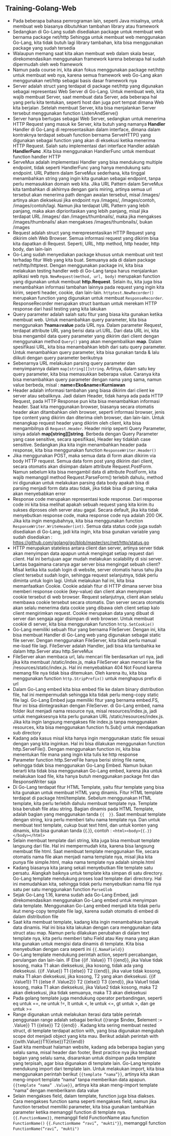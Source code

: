 ## Training-Golang-Web

- Pada beberapa bahasa pemrograman lain, seperti Java misalnya, untuk membuat web biasanya dibutuhkan tambahan library atau framework
- Sedangkan di Go-Lang sudah disediakan package untuk membuat web bernama package net/http
Sehingga untuk membuat web menggunakan Go-Lang, kita tidak butuh lagi library tambahan, kita bisa menggunakan package yang sudah tersedia
- Walaupun memang saat kita akan membuat web dalam skala besar, direkomendasikan menggunakan framework karena beberapa hal sudah dipermudah oleh web framework
- Namun pada course ini, kita akan fokus menggunakan package net/http untuk membuat web nya, karena semua framework web Go-Lang akan menggunakan net/http sebagai basis dasar framework nya
- Server adalah struct yang terdapat di package net/http yang digunakan sebagai representasi Web Server di Go-Lang. Untuk membuat web, kita wajib membuat Server, saat membuat data Server, ada beberapa hal yang perlu kita tentukan, seperti host dan juga port tempat dimana Web kita berjalan .Setelah membuat Server, kita bisa menjalankan Server tersebut menggunakan function ListenAndServe()
- Server hanya bertugas sebagai Web Server, sedangkan untuk menerima HTTP Request yang masuk ke Server, kita butuh yang namanya **Handler** Handler di Go-Lang di representasikan dalam interface, dimana dalam kontraknya terdapat sebuah function bernama ServeHTTP() yang digunakan sebagai function yang akan di eksekusi ketika menerima HTTP Request. Salah satu implementasi dari interface Handler adalah **HandlerFunc** .Kita bisa menggunakan HandlerFunc untuk membuat function handler HTTP
- ServeMux adalah implementasi Handler yang bisa mendukung multiple endpoint, tidak seperti HandlerFunc yang hanya mendukung satu endpoint. URL Pattern dalam ServeMux sederhana, kita tinggal menambahkan string yang ingin kita gunakan sebagai  endpoint, tanpa perlu memasukkan domain web kita. Jika URL Pattern dalam ServeMux kita tambahkan di akhirnya dengan garis miring, artinya semua url tersebut akan menerima path dengan awalan tersebut, misal /images/ artinya akan dieksekusi jika endpoint nya /images/, /images/contoh, /images/contoh/lagi. Namun jika terdapat URL Pattern yang lebih panjang, maka akan diprioritaskan yang lebih panjang, misal jika terdapat URL /images/ dan /images/thumbnails/, maka jika mengakses /images/thumbnails/ akan mengakses /images/thumbnails/, bukan /images
- Request adalah struct yang merepresentasikan HTTP Request yang dikirim oleh Web Browser. Semua informasi request yang dikirim bisa kita dapatkan di Request. Seperti, URL, http method, http header, http body, dan lain-lain
- Go-Lang sudah menyediakan package khusus untuk membuat unit test terhadap fitur Web yang kita buat. Semuanya ada di dalam package net/http/httptest. Dengan menggunakan package ini, kita bisa melakukan testing handler web di Go-Lang tanpa harus menjalankan aplikasi web nya. `NewRequest(method, url, body)` merupakan function yang digunakan untuk membuat **http.Request**. Selain itu, kita juga bisa menambahkan informasi tambahan lainnya pada request yang ingin kita kirim, seperti header, cookie, dan lain-lain. `httptest.NewRecorder()` merupakan function yang digunakan untuk membuat `ResponseRecorder`. ResponseRecorder merupakan struct bantuan untuk merekam HTTP response dari hasil testing yang kita lakukan
- Query parameter adalah salah satu fitur yang biasa kita gunakan ketika membuat web. Untuk menambahkan query parameter, kita bisa menggunakan **?nama=value** pada URL nya. Dalam parameter Request, terdapat attribute URL yang berisi data url.URL. Dari data URL ini, kita bisa mengambil data query parameter yang dikirim dari client dengan menggunakan method `Query()` yang akan mengembalikan **map**. Dalam spesifikasi URL, kita bisa menambahkan lebih dari satu query parameter. Untuk menambahkan query parameter, kita bisa gunakan tanda & lalu diikuti dengan query parameter berikutnya
- Sebenarnya URL melakukan parsing query parameter dan menyimpannya dalam `map[string][]string`. Artinya, dalam satu key query parameter, kita bisa memasukkan beberapa value. Caranya kita bisa menambahkan query parameter dengan nama yang sama, namun value berbeda, misal : **name=Eko&name=Kurniawan**
- Header adalah informasi tambahan yang biasa dikirim dari client ke server atau sebaliknya. Jadi dalam Header, tidak hanya ada pada HTTP Request, pada HTTP Response pun kita bisa menambahkan informasi header. Saat kita menggunakan browser, biasanya secara otomatis header akan ditambahkan oleh browser, seperti informasi browser, jenis tipe content yang dikirim dan diterima oleh browser, dan lain-lain. Untuk menangkap request header yang dikirim oleh client, kita bisa mengambilnya di `Request.Header`. Header mirip seperti Query Parameter, isinya adalah **map[string][]string**. Berbeda dengan Query Parameter yang case sensitive, secara spesifikasi, Header key tidaklah case sensitive. Sedangkan jika kita ingin menambahkan header pada response, kita bisa menggunakan function `ResponseWriter.Header()`
- Jika menggunakan POST, maka semua data di form akan dikirim via body HTTP request. Semua data form post yang dikirim dari client, secara otomatis akan disimpan dalam attribute Request.PostForm. Namun sebelum kita bisa mengambil data di attribute PostForm, kita wajib memanggil method Request.ParseForm() terlebih dahulu, method ini digunakan untuk melakukan parsing data body apakah bisa di parsing menjadi form data atau tidak, jika tidak bisa di parsing, maka akan menyebabkan error
- Response code merupakan representasi kode response. Dari response code ini kita bisa melihat apakah sebuah request yang kita kirim itu sukses diproses oleh server atau gagal. Secara default, jika kita tidak menyebutkan response code, maka response code nya adalah 200 OK. Jika kita ingin mengubahnya, kita bisa menggunakan function `ResponseWriter.WriteHeader(int)`. Semua data status code juga sudah disediakan di Go-Lang, jadi kita ingin, kita bisa gunakan variable yang sudah disediakan : https://github.com/golang/go/blob/master/src/net/http/status.go
- HTTP merupakan stateless antara client dan server, artinya server tidak akan menyimpan data apapun untuk mengingat setiap request dari client. Hal ini bertujuan agar mudah melakukan scalability di sisi server. Lantas bagaimana caranya agar server bisa mengingat sebuah client? Misal ketika kita sudah login di website, server otomatis harus tahu jika client tersebut sudah login, sehingga request selanjutnya, tidak perlu diminta untuk login lagi. Untuk melakukan hal ini, kita bisa memanfaatkan Cookie. Cookie adalah fitur di HTTP dimana server bisa memberi response cookie (key-value) dan client akan menyimpan cookie tersebut di web browser. Request selanjutnya, client akan selalu membawa cookie tersebut secara otomatis. Dan server secara otomatis akan selalu menerima data cookie yang dibawa oleh client setiap kalo client mengirimkan request. Cookie merupakan data yang dibuat di server dan sengaja agar disimpan di web browser. Untuk membuat cookie di server, kita bisa menggunakan function `http.SetCookie()`
- Go-Lang memiliki sebuah fitur yang bernama FileServer. Dengan ini, kita bisa membuat Handler di Go-Lang web yang digunakan sebagai static file server. Dengan menggunakan FileServer, kita tidak perlu manual me-load file lagi. FileServer adalah Handler, jadi bisa kita tambahka ke dalam http.Server atau http.ServeMux
- FileServer akan membaca url, lalu mencari file berdasarkan url nya, jadi jika kita membuat /static/index.js, maka FileServer akan mencari ke file /resources/static/index.js. Hal ini menyebabkan 404 Not Found karena memang file nya tidak bisa ditemukan. Oleh karena itu, kita bisa menggunakan function `http.StripPrefix()` untuk menghapus prefix di url
- Dalam Go-Lang embed kita bisa embed file ke dalam binary distribution file, hal ini mempermudah sehingga kita tidak perlu meng-copy static file lagi. Go-Lang Embed juga memiliki fitur yang bernama embed.FS, fitur ini bisa diintegrasikan dengan FileServer. di Go-Lang embed, nama folder ikut menjadi nama resource nya, misal resources/index.js, jadi untuk mengaksesnya kita perlu gunakan URL /static/resources/index.js. Jika kita ingin langsung mengakses file index.js tanpa menggunakan resources, kita bisa menggunakan function fs.Sub() untuk mendapatkan sub directory
- Kadang ada kasus misal kita hanya ingin menggunakan static file sesuai dengan yang kita inginkan. Hal ini bisa dilakukan menggunakan function http.ServeFile(). Dengan menggunakan function ini, kita bisa menentukan file mana yang ingin kita tulis ke http response
- Parameter function http.ServeFile hanya berisi string file name, sehingga tidak bisa menggunakan Go-Lang Embed. Namun bukan berarti kita tidak bisa menggunakan Go-Lang embed, karena jika untuk melakukan load file, kita hanya butuh menggunakan package fmt dan ResponseWriter saja
- Di Go-Lang terdapat fitur HTML Template, yaitu fitur template yang bisa kita gunakan untuk membuat HTML yang dinamis. Fitur HTML template terdapat di package html/template. Sebelum menggunakan HTML template, kita perlu terlebih dahulu membuat template nya. Template bisa berubah file atau string. Bagian dinamis pada HTML Template, adalah bagian yang menggunakan tanda `{{  }}`. Saat membuat template dengan string, kira perlu memberi tahu nama template nya. Dan untuk membuat text template, cukup buat text html, dan untuk konten yang dinamis, kita bisa gunakan tanda {{.}}, contoh : `<html><body>{{.}}</body></html>`
- Selain membuat template dari string, kita juga bisa membuat template langsung dari file. Hal ini mempermudah kita, karena bisa langsung membuat file html. Saat membuat template menggunakan file, secara otomatis nama file akan menjadi nama template nya, misal jika kita punya file simple.html, maka nama template nya adalah simple.html
- Kadang biasanya kita jarang sekali menyebutkan file template satu persatu. Alangkah baiknya untuk template kita simpan di satu directory. Go-Lang template mendukung proses load template dari directory. Hal ini memudahkan kita, sehingga tidak perlu menyebutkan nama file nya satu per satu menggunakan function `ParseGlob`
- Sejak Go-Lang 1.16, karena sudah ada Go-Lang Embed, jadi direkomendasikan menggunakan Go-Lang embed untuk menyimpan data template. Menggunakan Go-Lang embed menjadi kita tidak perlu ikut meng-copy template file lagi, karena sudah otomatis di embed di dalam distribution file
- Saat kita membuat template, kadang kita ingin menambahkan banyak data dinamis. Hal ini bisa kita lakukan dengan cara menggunakan data struct atau map. Namun perlu dilakukan perubahan di dalam text template nya, kita perlu memberi tahu Field atau Key mana yang akan kita gunakan untuk mengisi data dinamis di template. Kita bisa menyebutkan dengan cara seperti ini `{{.NamaField}}`
- Go-Lang template mendukung perintah action, seperti percabangan, perulangan dan lain-lain. IF Else {{if .Value}} T1 {{end}}, jika Value tidak kosong, maka T1 akan dieksekusi, jika kosong, tidak ada yang dieksekusi. {{if .Value}} T1 {{else}} T2 {{end}}, jika value tidak kosong, maka T1 akan dieksekusi, jika kosong, T2 yang akan dieksekusi. {{if .Value1}} T1 {{else if .Value2}} T2 {{else}} T3 {{end}}, jika Value1 tidak kosong, maka T1 akan dieksekusi, jika Value2 tidak kosong, maka T2 akan dieksekusi, jika tidak semuanya, maka T3 akan dieksekusi
- Pada golang template juga mendukung operator perbandingan, seperti eq untuk ==, ne untuk !=, lt untuk <, le untuk <=, gt untuk >, dan ge untuk >=
- Range digunakan untuk melakukan iterasi data table perintah penggunaan range adalah sebagai berikut {{range $index, $element := .Value}} T1 {{else}} T2 {{end}} . Kadang kita sering membuat nested struct, di template terdapat action with, yang bisa digunakan mengubah scope dot menjadi object yang kita mau. Berikut adalah perintah with {{with.Value}}T1{{else}}T2{{end}}
- Saat kita membuat halaman website, kadang ada beberapa bagian yang selalu sama, misal header dan footer, Best practice nya jika terdapat bagian yang selalu sama, disarankan untuk disimpan pada template yang terpisah, agar bisa digunakan di template lain. Go-Lang template mendukung import dari template lain. Untuk melakukan import, kita bisa menggunakan perintah berikut `{{template “nama”}}`, artinya kita akan meng-import template “nama” tanpa memberikan data apapun. `{{template “nama” .Value}}`, artinya kita akan meng-import template “nama” dengan memberikann data value
- Selain mengakses field, dalam template, function juga bisa diakses. Cara mengakses function sama seperti mengakses field, namun jika function tersebut memiliki parameter, kita bisa gunakan tambahkan parameter ketika memanggil function di template nya. `{{.FunctionName}}`, memanggil field FunctionName atau function `FunctionName()` `{{.FunctionName “ravi”, "mukti"}}`, memanggil function `FunctionName(“ravi”, "mukti")`